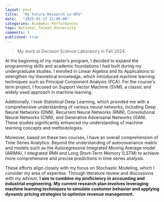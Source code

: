```yaml
---
layout: post
title:  "My Future Research in NTU"
date:   "2025-01-17 12:00:00"
categories: Acadamic_Performances
tags: National_Taiwan_University
comments: 1
published: true 
---
```


> My work at Decision Science Laboratory in Fall 2024.

<p>At the beginning of my master’s program, I decided to expand the programming skills and academic foundations I had built during my undergraduate studies. I enrolled in Linear Algebra and Its Applications to strengthen my theoretical knowledge, which introduced machine learning techniques such as Principal Component Analysis (PCA). For the course's term project, I focused on Support Vector Machine (SVM), a classic and widely used approach in machine learning.</p>

<p>Additionally, I took Statistical Deep Learning, which provided me with a comprehensive understanding of various neural networks, including Deep Neural Networks (DNN), Recurrent Neural Networks (RNN), Convolutional Neural Networks (CNN), and Generative Adversarial Networks (GAN). These studies significantly enhanced my understanding of machine learning concepts and methodologies.</p>

<p>Moreover, based on these two courses, I have an overall comprehension of Time Series Analytics. Beyond the understanding of autocovariance matrix and models such as the Autoregressive Integrated Moving Average model (ARIMA), I integrated RNN and Long Short-Term Memory (LSTM) to achieve more comprehensive and precise predictions in time series analysis.</p>

<p>These efforts align closely with my focus on Stochastic Modeling, which I consider my area of expertise. Through literature review and discussions with my advisor, <b>I aim to combine my proficiency in accounting and industrial engineering. My current research plan involves leveraging machine learning techniques to simulate customer behavior and applying dynamic pricing strategies to optimize revenue management.</b></p>